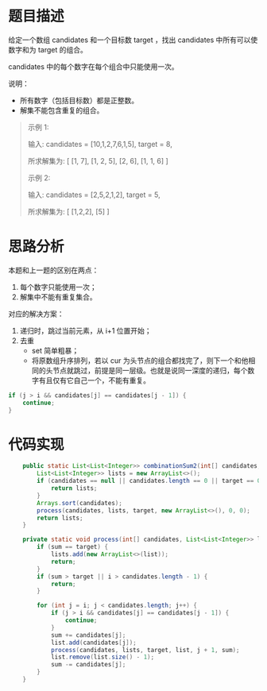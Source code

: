 # 题目描述

给定一个数组 candidates 和一个目标数 target ，找出 candidates 中所有可以使数字和为 target 的组合。

candidates 中的每个数字在每个组合中只能使用一次。

说明：

- 所有数字（包括目标数）都是正整数。
- 解集不能包含重复的组合。 

> 示例 1:
> 
> 输入: candidates = [10,1,2,7,6,1,5], target = 8,
> 
> 所求解集为:
> [
>   [1, 7],
>   [1, 2, 5],
>   [2, 6],
>   [1, 1, 6]
> ]
> 
> 示例 2:
> 
> 输入: candidates = [2,5,2,1,2], target = 5,
> 
> 所求解集为:
> [
>   [1,2,2],
>   [5]
> ]


# 思路分析
本题和上一题的区别在两点：
1. 每个数字只能使用一次；
2. 解集中不能有重复集合。

对应的解决方案：
1. 递归时，跳过当前元素，从 i+1 位置开始；
2. 去重
    - set 简单粗暴；
    - 将原数组升序排列，若以 cur 为头节点的组合都找完了，则下一个和他相同的头节点就跳过，前提是同一层级。也就是说同一深度的递归，每个数字有且仅有它自己一个，不能有重复。 

```java
if (j > i && candidates[j] == candidates[j - 1]) {
    continue;
}
```

# 代码实现
```java
    public static List<List<Integer>> combinationSum2(int[] candidates, int target) {
        List<List<Integer>> lists = new ArrayList<>();
        if (candidates == null || candidates.length == 0 || target == 0) {
            return lists;
        }
        Arrays.sort(candidates);
        process(candidates, lists, target, new ArrayList<>(), 0, 0);
        return lists;
    }

    private static void process(int[] candidates, List<List<Integer>> lists, int target, ArrayList<Integer> list, int i, int sum) {
        if (sum == target) {
            lists.add(new ArrayList<>(list));
            return;
        }
        if (sum > target || i > candidates.length - 1) {
            return;
        }

        for (int j = i; j < candidates.length; j++) {
            if (j > i && candidates[j] == candidates[j - 1]) {
                continue;
            }
            sum += candidates[j];
            list.add(candidates[j]);
            process(candidates, lists, target, list, j + 1, sum);
            list.remove(list.size() - 1);
            sum -= candidates[j];
        }
    }
```